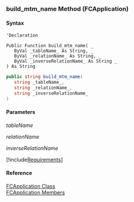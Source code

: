 ﻿### build_mtm_name Method (FCApplication)

#### Syntax

```vbnet
'Declaration

Public Function build_mtm_name( _
   ByVal _tableName_ As String, _
   ByVal _relationName_ As String, _
   ByVal _inverseRelationName_ As String _
) As String
```

```csharp
public string build_mtm_name( 
   string _tableName_,
   string _relationName_,
   string _inverseRelationName_
)
```

#### Parameters

_tableName_

_relationName_

_inverseRelationName_

[!include[Requirements](../partials/requirements.md)]

#### Reference

[FCApplication Class](FChoice.Foundation.Clarify.Compatibility~FChoice.Foundation.Clarify.Compatibility.FCApplication.md)  
[FCApplication Members](FChoice.Foundation.Clarify.Compatibility~FChoice.Foundation.Clarify.Compatibility.FCApplication_members.md)